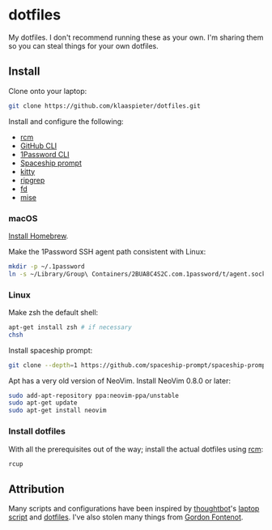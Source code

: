 dotfiles
========

My dotfiles. I don't recommend running these as your own. I'm sharing them so you can steal things for your own dotfiles.

Install
-------

Clone onto your laptop:

```sh
git clone https://github.com/klaaspieter/dotfiles.git
```

Install and configure the following:

- [rcm]
- [GitHub CLI]
- [1Password CLI]
- [Spaceship prompt]
- [kitty]
- [ripgrep]
- [fd]
- [mise]

### macOS

[Install Homebrew][Install Homebrew].

Make the 1Password SSH agent path consistent with Linux:

```sh
mkdir -p ~/.1password
ln -s ~/Library/Group\ Containers/2BUA8C4S2C.com.1password/t/agent.sock ~/.1password/agent.sock
```

### Linux

Make zsh the default shell:

```sh
apt-get install zsh # if necessary
chsh
```

Install spaceship prompt:

```sh
git clone --depth=1 https://github.com/spaceship-prompt/spaceship-prompt.git $HOME/.local/state/zsh/spaceship
```

Apt has a very old version of NeoVim. Install NeoVim 0.8.0 or later:

```sh
sudo add-apt-repository ppa:neovim-ppa/unstable
sudo apt-get update
sudo apt-get install neovim
```

### Install dotfiles

With all the prerequisites out of the way; install the actual dotfiles using [rcm]:

```sh
rcup
```

Attribution
----------
Many scripts and configurations have been inspired by [thoughtbot]'s [laptop script][thoughtbot laptop repo] and [dotfiles][thoughtbot dotfiles repo]. I've also stolen many things from [Gordon Fontenot][Gordon's dotfiles].

[Install Homebrew]: https://docs.brew.sh/Installation
[GitHub CLI]: https://cli.github.com
[1Password CLI]: https://developer.1password.com/docs/cli
[Spaceship prompt]: https://spaceship-prompt.sh
[kitty]: https://sw.kovidgoyal.net/kitty/binary/
[ripgrep]: https://github.com/BurntSushi/ripgrep
[fd]: https://github.com/sharkdp/fd
[mise]: https://mise.jdx.dev/installing-mise.html

[thoughtbot]: https://thoughtbot.com
[thoughtbot laptop repo]: https://github.com/thoughtbot/laptop
[thoughtbot dotfiles repo]: https://github.com/thoughtbot/dotfiles
[Gordon's dotfiles]: https://github.com/gfontenot/dotfiles
[rcm]: https://github.com/thoughtbot/rcm
